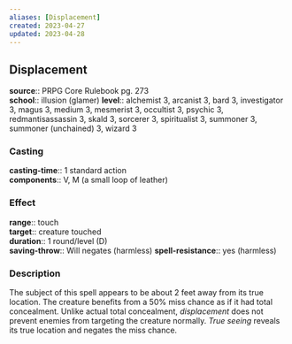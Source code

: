 ```yaml
---
aliases: [Displacement]
created: 2023-04-27
updated: 2023-04-28
---
```


## Displacement

**source**:: PRPG Core Rulebook pg. 273  
**school**:: illusion (glamer)
**level**:: alchemist 3, arcanist 3, bard 3, investigator 3, magus 3, medium 3, mesmerist 3, occultist 3, psychic 3, redmantisassassin 3, skald 3, sorcerer 3, spiritualist 3, summoner 3, summoner (unchained) 3, wizard 3

### Casting

**casting-time**:: 1 standard action  
**components**:: V, M (a small loop of leather)

### Effect

**range**:: touch  
**target**:: creature touched  
**duration**:: 1 round/level (D)  
**saving-throw**:: Will negates (harmless)
**spell-resistance**:: yes (harmless)

### Description

The subject of this spell appears to be about 2 feet away from its true location. The creature benefits from a 50% miss chance as if it had total concealment. Unlike actual total concealment, *displacement* does not prevent enemies from targeting the creature normally. *True seeing* reveals its true location and negates the miss chance.
